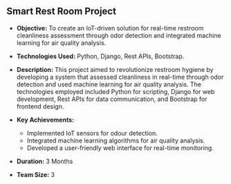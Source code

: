 ## Smart Rest Room Project

- **Objective:** To create an IoT-driven solution for real-time restroom cleanliness assessment through odor detection and integrated machine learning for air quality analysis.

- **Technologies Used:** Python, Django, Rest APIs, Bootstrap.

- **Description:** This project aimed to revolutionize restroom hygiene by developing a system that assessed cleanliness in real-time through odor detection and used machine learning for air quality analysis. The technologies employed included Python for scripting, Django for web development, Rest APIs for data communication, and Bootstrap for frontend design.

- **Key Achievements:**
  - Implemented IoT sensors for odour detection.
  - Integrated machine learning algorithms for air quality analysis.
  - Developed a user-friendly web interface for real-time monitoring.

- **Duration:** 3 Months

- **Team Size:** 3
